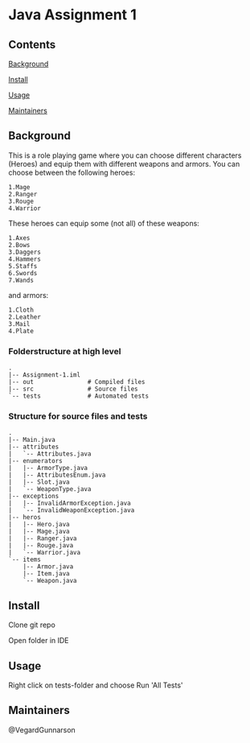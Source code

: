 # Java Assignment 1

## Contents

[Background](#Background)

[Install](#Install)

[Usage](#Usage)

[Maintainers](#Maintainers)


## Background 

This is a role playing game where you can choose different characters (Heroes) and equip them with different weapons and armors.
You can choose between the following heroes:
```
1.Mage 
2.Ranger
3.Rouge
4.Warrior
```
These heroes can equip some (not all) of these weapons:
```
1.Axes 
2.Bows
3.Daggers
4.Hammers
5.Staffs
6.Swords
7.Wands
```
and armors:
```
1.Cloth 
2.Leather
3.Mail
4.Plate
```

### Folderstructure at high level
```
.
|-- Assignment-1.iml
|-- out               # Compiled files
|-- src               # Source files
`-- tests             # Automated tests
```

### Structure for source files and tests <br />
```
.
|-- Main.java         			
|-- attributes
|   `-- Attributes.java
|-- enumerators
|   |-- ArmorType.java
|   |-- AttributesEnum.java
|   |-- Slot.java
|   `-- WeaponType.java
|-- exceptions
|   |-- InvalidArmorException.java
|   `-- InvalidWeaponException.java
|-- heros
|   |-- Hero.java
|   |-- Mage.java
|   |-- Ranger.java
|   |-- Rouge.java
|   `-- Warrior.java
`-- items
    |-- Armor.java
    |-- Item.java
    `-- Weapon.java
```

## Install
Clone git repo

Open folder in IDE
		
## Usage
Right click on tests-folder and choose Run 'All Tests'

## Maintainers
@VegardGunnarson
		
